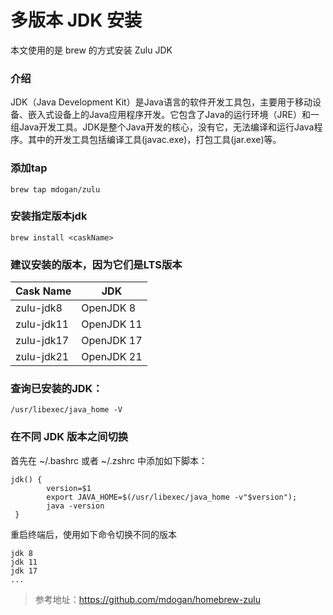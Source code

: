 # 多版本 JDK 安装

本文使用的是 brew 的方式安装 Zulu JDK


### 介绍
JDK（Java Development Kit）是Java语言的软件开发工具包，主要用于移动设备、嵌入式设备上的Java应用程序开发。它包含了Java的运行环境（JRE）和一组Java开发工具。JDK是整个Java开发的核心，没有它，无法编译和运行Java程序。其中的开发工具包括编译工具(javac.exe)，打包工具(jar.exe)等。

### 添加tap
```
brew tap mdogan/zulu
```

### 安装指定版本jdk
```
brew install <caskName>
```

### 建议安装的版本，因为它们是LTS版本
| Cask Name | JDK |
|------|----|
| zulu-jdk8 | OpenJDK 8 |
| zulu-jdk11 | OpenJDK 11 | 
| zulu-jdk17 | OpenJDK 17 |
| zulu-jdk21 | OpenJDK 21 | 

### 查询已安装的JDK：
```
/usr/libexec/java_home -V
```

### 在不同 JDK 版本之间切换
首先在 ~/.bashrc 或者 ~/.zshrc 中添加如下脚本：
```linux
jdk() {
        version=$1
        export JAVA_HOME=$(/usr/libexec/java_home -v"$version");
        java -version
 }
```

重启终端后，使用如下命令切换不同的版本
```linux
jdk 8
jdk 11
jdk 17
...
```


> 参考地址：https://github.com/mdogan/homebrew-zulu